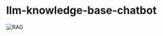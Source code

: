 # llm-knowledge-base-chatbot
![RAG](https://github.com/user-attachments/assets/59c14927-9337-44e0-bcdb-64d565b3af4d)
